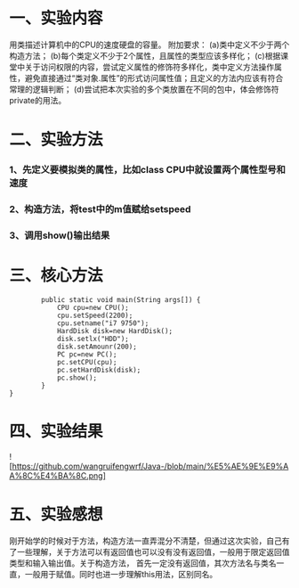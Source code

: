 # 一、实验内容

  用类描述计算机中的CPU的速度硬盘的容量。
  附加要求：
    (a)类中定义不少于两个构造方法；
    (b)每个类定义不少于2个属性，且属性的类型应该多样化；
    (c)根据课堂中关于访问权限的内容，尝试定义属性的修饰符多样化，类中定义方法操作属性，避免直接通过“类对象.属性”的形式访问属性值；且定义的方法内应该有符合常理的逻辑判断；
    (d)尝试把本次实验的多个类放置在不同的包中，体会修饰符private的用法。

# 二、实验方法
  ### 1、先定义要模拟类的属性，比如class CPU中就设置两个属性型号和速度
  ### 2、构造方法，将test中的m值赋给setspeed
  ### 3、调用show()输出结果
  
# 三、核心方法
``` public class Test {
		public static void main(String args[]) {
			CPU cpu=new CPU();
			cpu.setSpeed(2200);
			cpu.setname("i7 9750");
			HardDisk disk=new HardDisk();
			disk.setlx("HDD");
			disk.setAmounr(200);
			PC pc=new PC();
			pc.setCPU(cpu);
			pc.setHardDisk(disk);
			pc.show();
		}
}

```

# 四、实验结果

![https://github.com/wangruifengwrf/Java-/blob/main/%E5%AE%9E%E9%AA%8C%E4%BA%8C.png]


# 五、实验感想
刚开始学的时候对于方法，构造方法一直弄混分不清楚，但通过这次实验，自己有了一些理解，关于方法可以有返回值也可以没有没有返回值，一般用于限定返回值类型和输入输出值。关于构造方法，
首先一定没有返回值，其次方法名与类名一直，一般用于赋值。同时也进一步理解this用法，区别同名。

